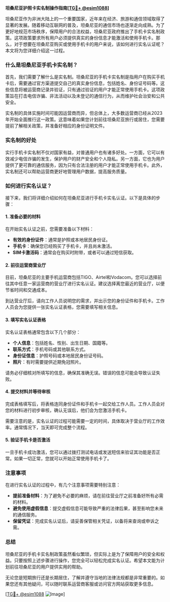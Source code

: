 **坦桑尼亚护照卡实名制操作指南[[TG💪+ @esim1088](https://t.me/s/esim1088)]**

坦桑尼亚作为非洲大陆上的一个重要国家，近年来在经济、旅游和通信领域取得了显著的发展。随着移动互联网的普及，坦桑尼亚的通信市场也逐渐走向成熟。为了更好地规范市场秩序，保障用户的合法权益，坦桑尼亚政府推出了手机卡实名制政策。这项政策要求所有用户必须提供真实的身份信息才能激活和使用手机卡。那么，对于想要在坦桑尼亚购买或使用手机卡的用户来说，该如何进行实名认证呢？本文将为您详细介绍这一过程。

### 什么是坦桑尼亚手机卡实名制？

首先，我们需要了解什么是实名制。坦桑尼亚的手机卡实名制是指用户在购买手机卡后，需要通过官方渠道提交自己的真实身份信息，包括姓名、身份证号码等。这些信息将被运营商记录并验证，只有通过验证的用户才能正常使用手机卡。这项政策旨在打击电信诈骗、非法活动以及未登记的通信行为，从而维护社会治安和公共安全。

实名制的具体实施时间可能因运营商而异，但总体上，大多数运营商已经从2023年开始全面推行这一政策。这意味着如果您计划前往坦桑尼亚旅行或居住，您需要提前了解相关政策，并准备好相应的身份证明文件。

### 实名制的好处

实行手机卡实名制不仅对国家有益，对普通用户也有诸多好处。一方面，它可以有效减少电信诈骗的发生，保护用户的财产安全和个人隐私。另一方面，它也为用户提供了更可靠的通信服务，因为只有合法注册的用户才能正常使用手机卡。此外，实名制还可以帮助运营商更好地管理用户数据，提高服务质量。

### 如何进行实名认证？

接下来，我们将详细介绍如何在坦桑尼亚进行手机卡实名认证。以下是具体的步骤：

#### 1. 准备必要的材料

在开始实名认证之前，您需要准备以下材料：
- **有效的身份证件**：通常是护照或本地居民身份证。
- **手机卡**：确保您已经购买了手机卡，并且尚未激活。
- **SIM卡激活码**：通常会在购买时附带，或者可以通过短信获取。

#### 2. 前往运营商营业厅

目前，坦桑尼亚的主要手机运营商包括TIGO、Airtel和Vodacom。您可以选择前往其中任意一家运营商的营业厅进行实名认证。建议选择离您最近的营业厅，以便节省时间和交通成本。

到达营业厅后，请向工作人员说明您的需求，并出示您的身份证件和手机卡。工作人员会为您提供一张实名认证表格，您需要填写相关信息。

#### 3. 填写实名认证表格

实名认证表格通常包含以下几个部分：
- **个人信息**：包括姓名、性别、出生日期、国籍等。
- **联系方式**：手机号码或其他联系方式。
- **身份证信息**：护照号码或本地居民身份证号码。
- **照片**：有时需要提供近期免冠照片。

请务必仔细核对所填写的信息，确保其准确无误。错误的信息可能会导致认证失败。

#### 4. 提交材料并等待审核

完成表格填写后，将表格连同身份证件和手机卡一起交给工作人员。工作人员会对您的材料进行初步审核，确认无误后，他们会为您激活手机卡。

需要注意的是，实名认证的过程可能需要一定的时间，具体取决于营业厅的工作效率。通常情况下，当天即可完成整个流程。

#### 5. 验证手机卡是否激活

一旦手机卡成功激活，您可以通过拨打测试电话或发送短信来验证其功能是否正常。如果一切正常，您就可以开始正常使用手机卡了。

### 注意事项

在进行实名认证的过程中，有几个注意事项需要特别注意：
- **提前准备材料**：为了避免不必要的麻烦，请在前往营业厅之前准备好所有必需的材料。
- **避免使用虚假信息**：提交虚假信息可能导致严重的法律后果，甚至影响您未来的通信服务。
- **保留凭证**：完成实名认证后，请妥善保管相关凭证，以备将来查询或申诉之需。

### 总结

坦桑尼亚的手机卡实名制政策虽然看似繁琐，但实际上是为了保障用户的安全和权益。只要按照上述步骤进行操作，您完全可以轻松完成实名认证。希望本文能为计划前往坦桑尼亚的用户提供实用的帮助。

无论您是短期旅行还是长期居住，了解并遵守当地的法律法规都是非常重要的。如果您还有其他疑问，可以随时联系运营商客服或访问官方网站获取更多信息。

[[TG💪+ @esim1088](https://t.me/s/esim1088) ![Image](https://i.postimg.cc/4NQfJmqS/Snipaste-2025-05-13-00-14-12.png)]